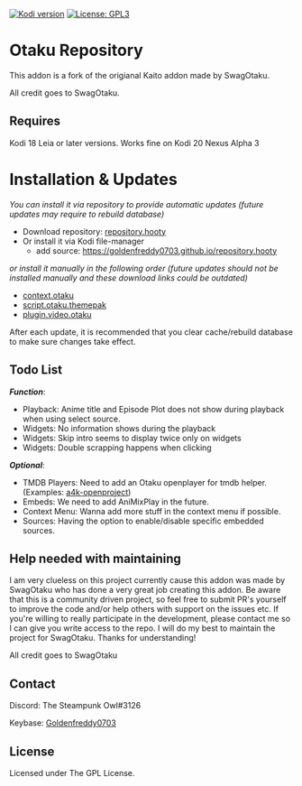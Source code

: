 [![Kodi version](https://img.shields.io/badge/kodi%20versions18/19-blue)](https://kodi.tv/)
[![License: GPL3](https://img.shields.io/badge/License-GPL3-yellow.svg)](https://opensource.org/licenses/GPL-3.0)

# Otaku Repository

This addon is a fork of the origianal Kaito addon made by SwagOtaku.

All credit goes to SwagOtaku.

## Requires

Kodi 18 Leia or later versions.
Works fine on Kodi 20 Nexus Alpha 3

# Installation & Updates

_You can install it via repository to provide automatic updates (future updates may require to rebuild database)_

- Download repository: [repository.hooty](https://github.com/Goldenfreddy0703/repository.hooty/blob/master/repo/zips/repository.hooty/repository.hooty-1.0.zip)
- Or install it via Kodi file-manager
  - add source: <https://goldenfreddy0703.github.io/repository.hooty>

_or install it manually in the following order (future updates should not be installed manually and these download links could be outdated)_

- [context.otaku](https://github.com/Goldenfreddy0703/repository.hooty/raw/master/repo/zips/context.otaku/context.otaku-0.0.6.zip)
- [script.otaku.themepak](https://github.com/Goldenfreddy0703/repository.hooty/raw/master/repo/zips/script.otaku.themepak/script.otaku.themepak-0.0.2.zip)
- [plugin.video.otaku](https://github.com/Goldenfreddy0703/repository.hooty/raw/master/repo/zips/plugin.video.otaku/plugin.video.otaku-0.2.4.zip)

After each update, it is recommended that you clear cache/rebuild database to make sure changes take effect.

## Todo List

**_Function_**:
- Playback: Anime title and Episode Plot does not show during playback when using select source.
- Widgets: No information shows during the playback
- Widgets: Skip intro seems to display twice only on widgets
- Widgets: Double scrapping happens when clicking 

**_Optional_**: 
- TMDB Players: Need to add an Otaku openplayer for tmdb helper. (Examples: [a4k-openproject](https://github.com/a4k-openproject/json.openplayers))
- Embeds: We need to add AniMixPlay in the future.
- Context Menu: Wanna add more stuff in the context menu if possible. 
- Sources: Having the option to enable/disable specific embedded sources.

## Help needed with maintaining

I am very clueless on this project currently cause this addon was made by SwagOtaku who has done a very great job creating this addon. Be aware that this is a community driven project, so feel free to submit PR's yourself to improve the code and/or help others with support on the issues etc. If you're willing to really participate in the development, please contact me so I can give you write access to the repo. I will do my best to maintain the project for SwagOtaku. Thanks for understanding!

All credit goes to SwagOtaku

## Contact

Discord: The Steampunk Owl#3126

Keybase: [Goldenfreddy0703](https://keybase.io/goldenfreddy0703)

## License

Licensed under The GPL License.
